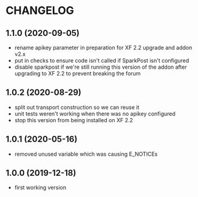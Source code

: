 CHANGELOG
=========

1.1.0 (2020-09-05)
------------------

* rename apikey parameter in preparation for XF 2.2 upgrade and addon v2.x
* put in checks to ensure code isn't called if SparkPost isn't configured
* disable sparkpost if we're still running this version of the addon after upgrading to XF 2.2 to prevent breaking
 the forum

1.0.2 (2020-08-29)
------------------

* split out transport construction so we can reuse it
* unit tests weren't working when there was no apikey configured
* stop this version from being installed on XF 2.2

1.0.1 (2020-05-16)
------------------

* removed unused variable which was causing E_NOTICEs

1.0.0 (2019-12-18)
------------------

* first working version
